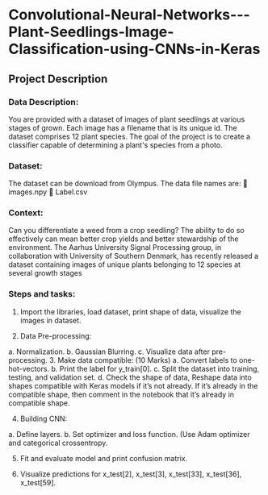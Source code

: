# Convolutional-Neural-Networks---Plant-Seedlings-Image-Classification-using-CNNs-in-Keras

## Project Description

### Data Description:

You are provided with a dataset of images of plant seedlings at various stages of grown. Each image has a filename that is its
unique id. The dataset comprises 12 plant species. The goal of the project is to create a classifier capable of determining a plant's
species from a photo.

### Dataset:

The dataset can be download from Olympus.
The data file names are:
 images.npy
 Label.csv

### Context:

Can you differentiate a weed from a crop seedling?
The ability to do so effectively can mean better crop yields and better stewardship of the environment.
The Aarhus University Signal Processing group, in collaboration with University of Southern Denmark, has
recently released a dataset containing images of unique plants belonging to 12 species at several growth stages

### Steps and tasks:

1. Import the libraries, load dataset, print shape of data, visualize the images in dataset. 

2. Data Pre-processing:

  a. Normalization.
  b. Gaussian Blurring.
  c. Visualize data after pre-processing.
  3. Make data compatible: (10 Marks)
  a. Convert labels to one-hot-vectors.
  b. Print the label for y_train[0].
  c. Split the dataset into training, testing, and validation set.
  d. Check the shape of data, Reshape data into shapes compatible with Keras models if it’s not already. If it’s
     already in the compatible shape, then comment in the notebook that it’s already in compatible shape.
     
4. Building CNN:

  a. Define layers.
  b. Set optimizer and loss function. (Use Adam optimizer and categorical crossentropy.
  
5. Fit and evaluate model and print confusion matrix.

6. Visualize predictions for x_test[2], x_test[3], x_test[33], x_test[36], x_test[59].

